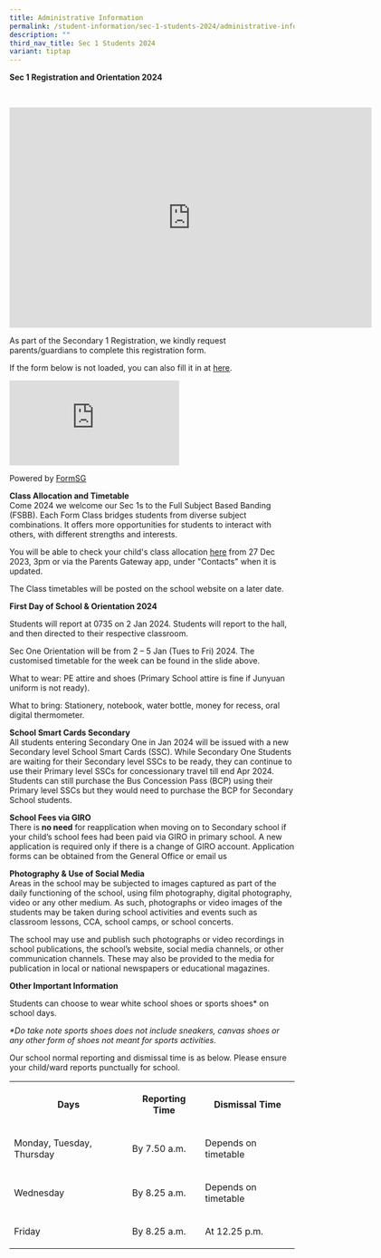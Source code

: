 ```yaml
---
title: Administrative Information
permalink: /student-information/sec-1-students-2024/administrative-information/
description: ""
third_nav_title: Sec 1 Students 2024
variant: tiptap
---
```

<p><strong>Sec 1 Registration and Orientation 2024</strong></p><p><br></p><div class="iframe-wrapper"><iframe height="389" width="640" allowfullscreen="true" frameborder="0" src="https://docs.google.com/presentation/d/e/2PACX-1vSjAPnXV1Lx1i5x5SnCMOIxciRpeQRI8Kml9uWe3IPWkvuuiWG9RFNw1nGPAl8aelyoAOhS830IyIii/embed?start=false&amp;loop=false&amp;delayms=3000"></iframe></div><p>As part of the Secondary 1 Registration, we kindly request parents/guardians to complete this registration form.</p><p>If the form below is not loaded, you can also fill it in at&nbsp;<a href="https://form.gov.sg/5fc9c6d7ccebe00011efb6f8" rel="noopener noreferrer nofollow" target="_blank"><u>here</u></a>.</p><div class="iframe-wrapper"><iframe allowfullscreen="true" frameborder="0" src="https://form.gov.sg/5fc9c6d7ccebe00011efb6f8"></iframe></div><p>Powered by&nbsp;<a href="https://form.gov.sg/" rel="noopener noreferrer nofollow" target="_blank"><u>FormSG</u></a></p><p><strong>Class Allocation and Timetable</strong><br>Come 2024 we welcome our Sec 1s to the Full Subject Based Banding (FSBB). Each Form Class bridges students from diverse subject combinations. It offers more opportunities for students to interact with others, with different strengths and interests.</p><p>You will be able to check your child's class allocation&nbsp;<a href="https://script.google.com/macros/s/AKfycbzTqFanN55xJRtHBsoQUoLxjxaXizEjvlnSjjtlW3mquKSsTA0wi4aGwqsvchuQLdfLBA/exec" rel="noopener" target="_blank"><u>here</u></a>&nbsp;from 27 Dec 2023, 3pm or via the Parents Gateway app, under "Contacts" when it is updated.</p><p>The Class timetables will be posted on the school website on a later date.</p><p><strong>First Day of School &amp; Orientation 2024</strong></p><p>Students will report at 0735 on 2 Jan 2024. Students will report to the hall, and then directed to their respective classroom.</p><p>Sec One Orientation will be from 2 – 5 Jan (Tues to Fri) 2024. The customised timetable for the week can be found in the slide above.</p><p>What to wear: PE attire and shoes (Primary School attire is fine if Junyuan uniform is not ready).</p><p>What to bring: Stationery, notebook, water bottle, money for recess, oral digital thermometer.</p><p><strong>School Smart Cards Secondary</strong><br>All students entering Secondary One in Jan 2024 will be issued with a new Secondary level School Smart Cards (SSC). While Secondary One Students are waiting for their Secondary level SSCs to be ready, they can continue to use their Primary level SSCs for concessionary travel till end Apr 2024. Students can still purchase the Bus Concession Pass (BCP) using their Primary level SSCs but they would need to purchase the BCP for Secondary School students.<strong><br></strong></p><p><strong>School Fees via GIRO</strong><br>There is<strong> no need</strong> for reapplication when moving on to Secondary school if your child’s school fees had been paid via GIRO in primary school. A new application is required only if there is a change of GIRO account. Application forms can be obtained from the General Office or email us<strong><br></strong></p><p><strong>Photography &amp; Use of Social Media</strong><br>Areas in the school may be subjected to images captured as part of the daily functioning of the school, using film photography, digital photography, video or any other medium. As such, photographs or video images of the students may be taken during school activities and events such as classroom lessons, CCA, school camps, or school concerts.&nbsp;</p><p>The school may use and publish such photographs or video recordings in school publications, the school’s website, social media channels, or other communication channels. These may also be provided to the media for publication in local or national newspapers or educational magazines.</p><p><strong>Other Important Information</strong></p><p>Students can choose to wear white school shoes or sports shoes* on school days.</p><p><em>*Do take note sports shoes does not include sneakers, canvas shoes or any other form of shoes not meant for sports activities.</em></p><p>Our school normal reporting and dismissal time is as below. Please ensure your child/ward reports punctually for school.</p><table><tbody><tr><th rowspan="1" colspan="1"><p>Days</p></th><th rowspan="1" colspan="1"><p>Reporting Time</p></th><th rowspan="1" colspan="1"><p>Dismissal Time</p></th></tr><tr><td rowspan="1" colspan="1"><p>Monday, Tuesday, Thursday</p></td><td rowspan="1" colspan="1"><p>By 7.50 a.m.</p></td><td rowspan="1" colspan="1"><p>Depends on timetable</p></td></tr><tr><td rowspan="1" colspan="1"><p>Wednesday</p></td><td rowspan="1" colspan="1"><p>By 8.25 a.m.</p></td><td rowspan="1" colspan="1"><p>Depends on timetable</p></td></tr><tr><td rowspan="1" colspan="1"><p>Friday</p></td><td rowspan="1" colspan="1"><p>By 8.25 a.m.</p></td><td rowspan="1" colspan="1"><p>At 12.25 p.m.</p></td></tr></tbody></table><p></p>